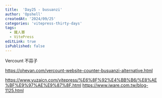 ```yaml
---
title:  'Day25 - busuanzi'
author: 'Opshell'
createdAt: '2024/09/25'
categories: 'vitepress-thirty-days'
tags:
  - 鐵人賽
  - VitePress
editLink: true
isPublished: false
---
```



Vercount
不蒜子


https://ohevan.com/vercount-website-counter-busuanzi-alternative.html





https://www.yuzaicn.com/vitepress/%E6%8F%92%E4%BB%B6/%E8%AE%BF%E9%97%AE%E9%87%8F.html
https://www.iware.com.tw/blog-1125.html